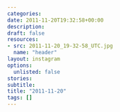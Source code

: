```yaml
---
categories:
date: 2011-11-20T19:32:58+00:00
description:
draft: false
resources:
- src: 2011-11-20_19-32-58_UTC.jpg
  name: "header"
layout: instagram
options:
  unlisted: false
stories:
subtitle:
title: "2011-11-20"
tags: []
---
```


 
